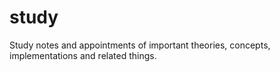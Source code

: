 # study
Study notes and appointments of important theories, concepts, implementations and related things.

